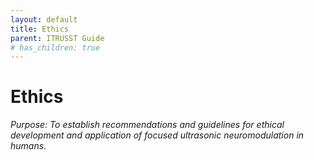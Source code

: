 ```yaml
---
layout: default
title: Ethics
parent: ITRUSST Guide
# has_children: true
---
```

# Ethics
*Purpose: To establish recommendations and guidelines for ethical development and application of focused ultrasonic neuromodulation in humans.* 

